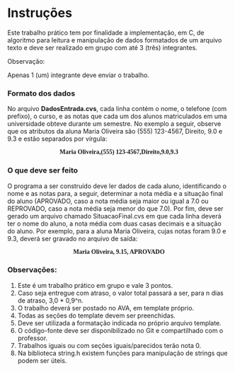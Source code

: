 # Instruções

Este trabalho prático tem por finalidade a implementação, em C, de algoritmo para leitura e manipulação de dados formatados de um arquivo texto e deve ser realizado em grupo com até 3 (três) integrantes.

Observação:

Apenas 1 (um) integrante deve enviar o trabalho.

### Formato dos dados

No arquivo **DadosEntrada.cvs**, cada linha contém o nome, o telefone (com prefixo), o curso, e as notas que cada um dos alunos matriculados em uma universidade obteve durante um semestre. No exemplo a seguir, observe que os atributos da aluna Maria Oliveira são (555) 123-4567, Direito, 9.0 e 9.3 e estão separados por vírgula:

<p style="text-align: center; font-family: serif"><strong>Maria Oliveira,(555) 123-4567,Direito,9.0,9.3</strong></p>

### O que deve ser feito

O programa a ser construído deve ler dados de cada aluno, identificando o nome e as notas para, a seguir, determinar a nota média e a situação final do aluno (APROVADO, caso a nota média seja maior ou igual a 7.0 ou REPROVADO, caso a nota média seja menor do que 7.0). Por fim, deve ser gerado um arquivo chamado SituacaoFinal.cvs em que cada linha deverá ter o nome do aluno, a nota média com duas casas decimais e a situação do aluno. Por exemplo, para a aluna Maria Oliveira, cujas notas foram 9.0 e 9.3, deverá ser gravado no arquivo de saída:

<p style="text-align: center; font-family: serif"><strong>Maria Oliveira, 9.15, APROVADO</strong></p>

### Observações:

1. Este é um trabalho prático em grupo e vale 3 pontos.
2. Caso seja entregue com atraso, o valor total passará a ser, para n dias de atraso, 3,0 \* 0,9^n.
3. O trabalho deverá ser postado no AVA, em template próprio.
4. Todas as seções do template devem ser preenchidas.
5. Deve ser utilizada a formatação indicada no próprio arquivo template.
6. O código-fonte deve ser disponibilizado no Git e compartilhado com o professor.
7. Trabalhos iguais ou com seções iguais/parecidos terão nota 0.
8. Na biblioteca string.h existem funções para manipulação de strings que podem ser úteis.
